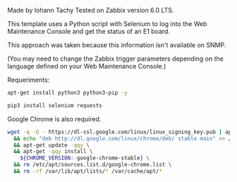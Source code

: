 Made by Iohann Tachy
Tested on Zabbix version 6.0 LTS.

This template uses a Python script with Selenium to log into the Web Maintenance Console and get the status of an E1 board.

This approach was taken because this information isn't available on SNMP.

(You may need to change the Zabbix trigger parameters depending on the language defined on your Web Maintenance Console.)


Requeriments:
```bash
apt-get install python3 python3-pip -y
```

```bash
pip3 install selenium requests
```

Google Chrome is also required.
```bash
wget -q -O - https://dl-ssl.google.com/linux/linux_signing_key.pub | apt-key add - \
  && echo "deb http://dl.google.com/linux/chrome/deb/ stable main" >> /etc/apt/sources.list.d/google-chrome.list \
  && apt-get update -qqy \
  && apt-get -qqy install \
    ${CHROME_VERSION:-google-chrome-stable} \
  && rm /etc/apt/sources.list.d/google-chrome.list \
  && rm -rf /var/lib/apt/lists/* /var/cache/apt/*
```